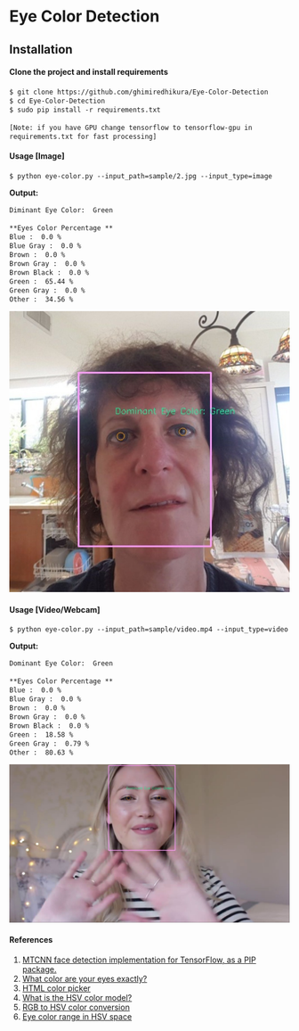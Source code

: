 # Eye Color Detection

## Installation 
#### Clone the project and install requirements
    $ git clone https://github.com/ghimiredhikura/Eye-Color-Detection
    $ cd Eye-Color-Detection
    $ sudo pip install -r requirements.txt

    [Note: if you have GPU change tensorflow to tensorflow-gpu in requirements.txt for fast processing]

#### Usage [Image]
    $ python eye-color.py --input_path=sample/2.jpg --input_type=image

**Output:**  

    Diminant Eye Color:  Green

    **Eyes Color Percentage **
    Blue :  0.0 %
    Blue Gray :  0.0 %
    Brown :  0.0 %
    Brown Gray :  0.0 %
    Brown Black :  0.0 %
    Green :  65.44 %
    Green Gray :  0.0 %
    Other :  34.56 %

<p align="left"><img src="sample/result.jpg" width="640"\></p>

#### Usage [Video/Webcam]
    $ python eye-color.py --input_path=sample/video.mp4 --input_type=video

**Output:**  

    Dominant Eye Color:  Green

    **Eyes Color Percentage **
    Blue :  0.0 %
    Blue Gray :  0.0 %
    Brown :  0.0 %
    Brown Gray :  0.0 %
    Brown Black :  0.0 %
    Green :  18.58 %
    Green Gray :  0.79 %
    Other :  80.63 %

<p align="left"><img src="sample/result_video.jpg" width="640"\></p>

#### References
1. [MTCNN face detection implementation for TensorFlow, as a PIP package.](https://github.com/ipazc/mtcnn)
1. [What color are your eyes exactly?](https://www.edow.com/general-eye-care/eyecolor/)
2. [HTML color picker](https://www.w3schools.com/colors/colors_picker.asp?colorhex=ffff00)
3. [What is the HSV color model?](https://www.lifewire.com/what-is-hsv-in-design-1078068)
4. [RGB to HSV color conversion](https://www.rapidtables.com/convert/color/rgb-to-hsv.html)
5. [Eye color range in HSV space](https://github.com/jeffreyolchovy/whatismyeyecolor/blob/master/library/src/main/scala/com/whatismyeyecolor/ColorRange.scala)